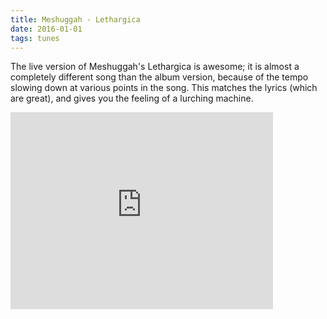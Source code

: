 ```yaml
---
title: Meshuggah - Lethargica
date: 2016-01-01
tags: tunes
---
```


The live version of Meshuggah's Lethargica is awesome; it is almost a
completely different song than the album version, because of the tempo slowing
down at various points in the song. This matches the lyrics (which are great),
and gives you the feeling of a lurching machine.

<iframe width="420" height="315" src="https://www.youtube.com/embed/mKDQNRtiyJo" frameborder="0" allowfullscreen></iframe>
